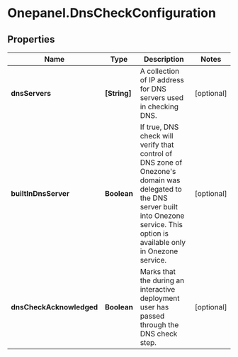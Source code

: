 # Onepanel.DnsCheckConfiguration

## Properties
Name | Type | Description | Notes
------------ | ------------- | ------------- | -------------
**dnsServers** | **[String]** | A collection of IP address for DNS servers used in checking DNS. | [optional] 
**builtInDnsServer** | **Boolean** | If true, DNS check will verify that control of DNS zone of Onezone&#39;s domain was delegated to the DNS server built into Onezone service. This option is available only in Onezone service.  | [optional] 
**dnsCheckAcknowledged** | **Boolean** | Marks that the during an interactive deployment user has passed through the DNS check step.  | [optional] 


